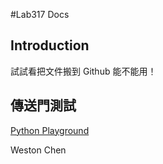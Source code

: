 #Lab317 Docs

## Introduction
試試看把文件搬到 Github 能不能用！

## 傳送門測試
[Python Playground](https://github.com/Lab-317/docs/blob/master/PythonPlaygroundIntro.md)

Weston Chen